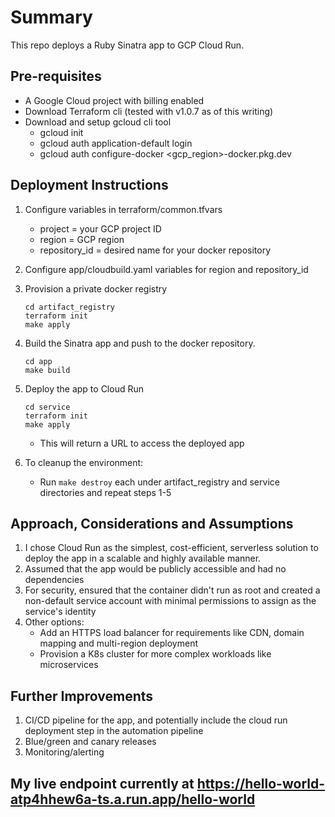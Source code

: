 # Summary
This repo deploys a Ruby Sinatra app to GCP Cloud Run. 

## Pre-requisites
+ A Google Cloud project with billing enabled
+ Download Terraform cli (tested with v1.0.7 as of this writing)
+ Download and setup gcloud cli tool
  - gcloud init
  - gcloud auth application-default login
  - gcloud auth configure-docker <gcp_region>-docker.pkg.dev

## Deployment Instructions
1. Configure variables in terraform/common.tfvars
   - project = your GCP project ID
   - region = GCP region
   - repository_id = desired name for your docker repository

2. Configure app/cloudbuild.yaml variables for region and repository_id

3. Provision a private docker registry
   ```
   cd artifact_registry
   terraform init
   make apply
   ```

4. Build the Sinatra app and push to the docker repository. 
   ```
   cd app
   make build
   ```

5. Deploy the app to Cloud Run
   ```
   cd service
   terraform init
   make apply
   ```
   + This will return a URL to access the deployed app

6. To cleanup the environment:
   + Run `make destroy` each under artifact_registry and service directories and repeat steps 1-5

## Approach, Considerations and Assumptions
1. I chose Cloud Run as the simplest, cost-efficient, serverless solution to deploy the app in a scalable and highly available manner.
2. Assumed that the app would be publicly accessible and had no dependencies
3. For security, ensured that the container didn't run as root and created a non-default service account with minimal permissions to assign as the service's identity
4. Other options:
   - Add an HTTPS load balancer for requirements like CDN, domain mapping and multi-region deployment
   - Provision a K8s cluster for more complex workloads like microservices

## Further Improvements
1. CI/CD pipeline for the app, and potentially include the cloud run deployment step in the automation pipeline
2. Blue/green and canary releases
3. Monitoring/alerting 

## My live endpoint currently at https://hello-world-atp4hhew6a-ts.a.run.app/hello-world